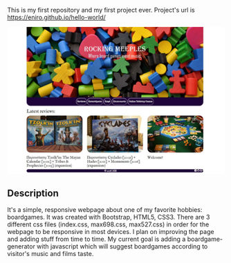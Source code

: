 This is my first repository and my first project ever. Project's url is https://eniro.github.io/hello-world/

![screenshot](https://github.com/eniro/hello-world/blob/master/RM.JPG)

<h2>Description</h2>
It's a simple, responsive webpage about one of my favorite hobbies: boardgames. It was created with Bootstrap, HTML5, CSS3.
There are 3 different css files (index.css, max698.css, max527.css) in order for the webpage to be responsive in most devices.
I plan on improving the page and adding stuff from time to time. My current goal is adding a boardgame-generator with javascript which will suggest boardgames according to visitor's music and films taste.
